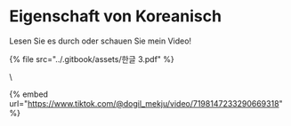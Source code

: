 # Eigenschaft von Koreanisch

Lesen Sie es durch oder schauen Sie mein Video!&#x20;

{% file src="../.gitbook/assets/한글 3.pdf" %}

\


{% embed url="https://www.tiktok.com/@dogil_mekju/video/7198147233290669318" %}
